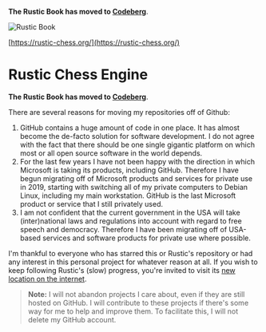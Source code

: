 __The Rustic Book has moved to [Codeberg](https://codeberg.org/mvanthoor/rustic-book)__.

![Rustic Book](https://rustic-chess.org/img/rustic-book.jpg)

[https://rustic-chess.org/](https://rustic-chess.org/)

# Rustic Chess Engine

__The Rustic Book has moved to [Codeberg](https://codeberg.org/mvanthoor/rustic-book)__.

There are several reasons for moving my repositories off of Github:

1. GitHub contains a huge amount of code in one place. It has almost
   become the de-facto solution for software development. I do not agree
   with the fact that there should be one single gigantic platform on which
   most or all open source software in the world depends.
1. For the last few years I have not been happy with the direction in which
   Microsoft is taking its products, including GitHub. Therefore I have
   begun migrating off of Microsoft products and services for private use
   in 2019, starting with switching all of my private computers to Debian
   Linux, including my main workstation. GitHub is the last Microsoft
   product or service that I still privately used.
1. I am not confident that the current government in the USA will take
   (inter)national laws and regulations into account with regard to free
   speech and democracy. Therefore I have been migrating off of USA-based
   services and software products for private use where possible.

I'm thankful to everyone who has starred this or Rustic's repository or had
any interest in this personal project for whatever reason at all. If you
wish to keep following Rustic's (slow) progress, you're invited to visit
its [new location on the internet](https://codeberg.org/mvanthoor/rustic).

>__Note:__ I will not abandon projects I care about, even if they are still
hosted on GitHub. I will contribute to these projects if there's some way
for me to help and improve them. To facilitate this, I will not delete my
GitHub account.

